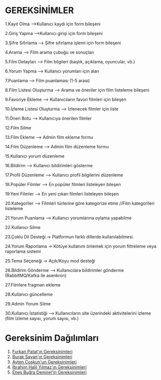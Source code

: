 # GEREKSİNİMLER

1.Kayıt Olma -->Kullanıcı kaydı için form bileşeni  

2.Giriş Yapma -->Kullanıcı girişi için form bileşeni  

3.Şifre Sıfırlama  --> Şifre sıfırlama işlemi için form bileşeni

4.Arama --> Film arama çubuğu ve sonuçları

5.Film Detayları --> Film bilgileri (başlık, açıklama, oyuncular, vb.)

6.Yorum Yapma --> Kullanıcı yorumları için alan

7.Puanlama --> Film puanlaması (1-5 arası)

8.Film Listesi Oluşturma --> Arama ve öneriler için film listeleme bileşeni

9.Favoriye Ekleme --> Kullanıcıların favori filmleri için bileşen

10.İzleme Listesi Oluşturma --> İzlenecek filmler için liste

11.Öneri Botu --> Kullanıcıya önerilen filmler

12.Film Silme 

13.Film Ekleme --> Admin film ekleme formu

14.Film Düzenleme --> Admin film düzenleme formu

15.Kullanıcı yorum düzenleme

16.Bildirim --> Kullanıcı bildirimleri gösterme

17.Profil Düzenleme --> Kullanıcı profil bilgilerini düzenleme

18.Popüler Filmler --> En popüler filmleri listeleyen bileşen

19.Yeni Filmler --> En yeni çıkan filmleri listeleyen bileşen

20.Kategoriler --> Filmleri türlerine göre kategorize etme //Film kategorileri listeleme 

21.Yorum Puanlama --> Kullanıcı yorumlarına oylama yapabilme

22.Kullanıcı Silme

23.Çoklu Dil Desteği -> Platformun farklı dillerde kullanılabilmesi.

24.Yorum Raporlama -> Kötüye kullanım önlemek için yorum filtreleme veya raporlama sistemi 

25.Tema Seçeneği -> Açık/Koyu mod desteği

26.Bildirim Gönderme --> Kullanıcılara bildirimler gönderme (RabbitMQ/Kafka ile asenkron)

27.Filmlere fragman ekleme

28.Kullanıcı güncelleme 

29.Admin Yorum Silme 

30.Kullanıcı İstatistiği --> Kullanıcıların site üzerindeki aktivitelerini izleme (film izleme sayısı, yorum sayısı, vb.)

# Gereksinim Dağılımları
1. [Furkan Patat'ın Gereksinimleri](Furkan-Patat-Gereksinimler.md)
2. [Burak Sayan'ın Gereksinimleri](Burak-sayan-gereksinimler.md)
1. [Ayten Coşkun'un Gereksinimleri](Ayten-Coskun-Gereksinimler.md)
2. [İbrahim Halil Yılmaz'ın Gereksinimleri]()
1. [Enes Buğra Demirel'in Gereksinimleri](Enes-Bugra-Demirel-Gereksinimler.md)
